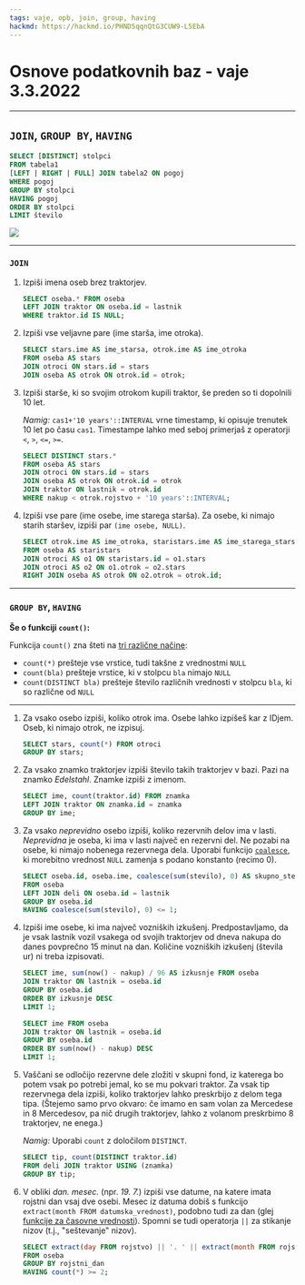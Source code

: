 ```yaml
---
tags: vaje, opb, join, group, having
hackmd: https://hackmd.io/PHND5qqnQtG3CUW9-L5EbA
---
```

# Osnove podatkovnih baz - vaje 3.3.2022

---

## `JOIN`, `GROUP BY`, `HAVING`

```sql
SELECT [DISTINCT] stolpci
FROM tabela1
[LEFT | RIGHT | FULL] JOIN tabela2 ON pogoj
WHERE pogoj
GROUP BY stolpci
HAVING pogoj
ORDER BY stolpci
LIMIT število
```

![](https://jaanos.github.io/OPB/zapiski/2022/2022-03-03/join.png)

---

### `JOIN`

1. Izpiši imena oseb brez traktorjev.

   ```sql
   SELECT oseba.* FROM oseba
   LEFT JOIN traktor ON oseba.id = lastnik
   WHERE traktor.id IS NULL;
   ```

2. Izpiši vse veljavne pare (ime starša, ime otroka).

   ```sql
   SELECT stars.ime AS ime_starsa, otrok.ime AS ime_otroka
   FROM oseba AS stars
   JOIN otroci ON stars.id = stars
   JOIN oseba AS otrok ON otrok.id = otrok;
   ```

3. Izpiši starše, ki so svojim otrokom kupili traktor, še preden so ti dopolnili 10 let.

   *Namig:* `cas1+'10 years'::INTERVAL` vrne timestamp, ki opisuje trenutek 10 let po času `cas1`. Timestampe lahko med seboj primerjaš z operatorji `<`, `>`, `<=`, `>=`.
   
   ```sql
   SELECT DISTINCT stars.*
   FROM oseba AS stars
   JOIN otroci ON stars.id = stars
   JOIN oseba AS otrok ON otrok.id = otrok
   JOIN traktor ON lastnik = otrok.id
   WHERE nakup < otrok.rojstvo + '10 years'::INTERVAL;
   ```
   
4. Izpiši vse pare (ime osebe, ime starega starša). Za osebe, ki nimajo starih staršev, izpiši par `(ime osebe, NULL)`.

   ```sql
   SELECT otrok.ime AS ime_otroka, staristars.ime AS ime_starega_starsa
   FROM oseba AS staristars
   JOIN otroci AS o1 ON staristars.id = o1.stars
   JOIN otroci AS o2 ON o1.otrok = o2.stars
   RIGHT JOIN oseba AS otrok ON o2.otrok = otrok.id;
   ```

---

### `GROUP BY`, `HAVING`

**Še o funkciji `count()`:**

Funkcija `count()` zna šteti na [tri različne načine](http://www.postgresql.org/docs/current/static/sql-expressions.html#SYNTAX-AGGREGATES):

* `count(*)` prešteje vse vrstice, tudi takšne z vrednostmi `NULL`
* `count(bla)` prešteje vrstice, ki v stolpcu `bla` nimajo `NULL`
* `count(DISTINCT bla)` prešteje število različnih vrednosti v stolpcu `bla`, ki so različne od `NULL`

----

1. Za vsako osebo izpiši, koliko otrok ima. Osebe lahko izpišeš kar z IDjem. Oseb, ki nimajo otrok, ne izpisuj.

   ```sql
   SELECT stars, count(*) FROM otroci
   GROUP BY stars;
   ```

2. Za vsako znamko traktorjev izpiši število takih traktorjev v bazi. Pazi na znamko *Edelstahl*. Znamke izpiši z imenom.

   ```sql
   SELECT ime, count(traktor.id) FROM znamka
   LEFT JOIN traktor ON znamka.id = znamka
   GROUP BY ime;
   ```

3. Za vsako *neprevidno* osebo izpiši, koliko rezervnih delov ima v lasti. *Neprevidna* je oseba, ki ima v lasti največ en rezervni del. Ne pozabi na osebe, ki nimajo nobenega rezervnega dela. Uporabi funkcijo [`coalesce`](http://www.postgresql.org/docs/current/static/functions-conditional.html), ki morebitno vrednost `NULL` zamenja s podano konstanto (recimo 0).

   ```sql
   SELECT oseba.id, oseba.ime, coalesce(sum(stevilo), 0) AS skupno_stevilo
   FROM oseba
   LEFT JOIN deli ON oseba.id = lastnik
   GROUP BY oseba.id
   HAVING coalesce(sum(stevilo), 0) <= 1;
   ```

4. Izpiši ime osebe, ki ima največ vozniških izkušenj. Predpostavljamo, da je vsak lastnik vozil vsakega od svojih traktorjev od dneva nakupa do danes povprečno 15 minut na dan. Količine vozniških izkušenj (števila ur) ni treba izpisovati.

   ```sql
   SELECT ime, sum(now() - nakup) / 96 AS izkusnje FROM oseba
   JOIN traktor ON lastnik = oseba.id
   GROUP BY oseba.id
   ORDER BY izkusnje DESC
   LIMIT 1;
   
   SELECT ime FROM oseba
   JOIN traktor ON lastnik = oseba.id
   GROUP BY oseba.id
   ORDER BY sum(now() - nakup) DESC
   LIMIT 1;
   ```

5. Vaščani se odločijo rezervne dele zložiti v skupni fond, iz katerega bo potem vsak po potrebi jemal, ko se mu pokvari traktor. Za vsak tip rezervnega dela izpiši, koliko traktorjev lahko preskrbijo z delom tega tipa. (Štejemo samo prvo okvaro: če imamo en sam volan za Mercedese in 8 Mercedesov, pa nič drugih traktorjev, lahko z volanom preskrbimo 8 traktorjev, ne enega.)

   *Namig:* Uporabi `count` z določilom `DISTINCT`.

   ```sql
   SELECT tip, count(DISTINCT traktor.id)
   FROM deli JOIN traktor USING (znamka)
   GROUP BY tip;
   ```

6. V obliki *dan. mesec.* (npr. *19. 7.*) izpiši vse datume, na katere imata rojstni dan vsaj dve osebi. Mesec iz datuma dobiš s funkcijo `extract(month FROM datumska_vrednost)`, podobno tudi za dan (glej [funkcije za časovne vrednosti](http://www.postgresql.org/docs/current/static/functions-datetime.html#FUNCTIONS-DATETIME-EXTRACT)). Spomni se tudi operatorja `||` za stikanje nizov (t.j., "seštevanje" nizov).

   ```sql
   SELECT extract(day FROM rojstvo) || '. ' || extract(month FROM rojstvo) || '.' AS rojstni_dan
   FROM oseba
   GROUP BY rojstni_dan
   HAVING count(*) >= 2;
   ```